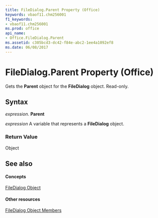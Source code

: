 ```yaml
---
title: FileDialog.Parent Property (Office)
keywords: vbaof11.chm256001
f1_keywords:
- vbaof11.chm256001
ms.prod: office
api_name:
- Office.FileDialog.Parent
ms.assetid: c305bcd3-dc42-f84e-abc2-1ee4a1092ef8
ms.date: 06/08/2017
---
```



# FileDialog.Parent Property (Office)

Gets the  **Parent** object for the **FileDialog** object. Read-only.


## Syntax

 _expression_. **Parent**

 _expression_ A variable that represents a **FileDialog** object.


### Return Value

Object


## See also


#### Concepts


[FileDialog Object](filedialog-object-office.md)
#### Other resources


[FileDialog Object Members](filedialog-members-office.md)

